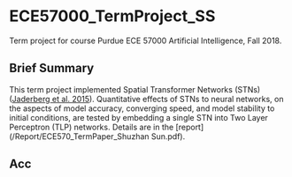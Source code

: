 # ECE57000_TermProject_SS
Term project for course Purdue ECE 57000 Artificial Intelligence, Fall 2018.

## Brief Summary
This term project implemented Spatial Transformer Networks (STNs) ([Jaderberg et al. 2015][Jaderberg2015]). Quantitative effects of STNs to neural networks, on the aspects of model accuracy, converging speed, and model stability to initial conditions, are tested by embedding a single STN into Two Layer Perceptron (TLP) networks. Details are in the [report](/Report/ECE570_TermPaper_Shuzhan Sun.pdf).

## Acc

[Jaderberg2015]: http://papers.nips.cc/paper/5854-spatial-transformer-networks
